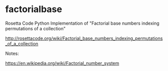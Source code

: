 # factorialbase
Rosetta Code Python Implementation of "Factorial base numbers indexing permutations of a collection"

http://rosettacode.org/wiki/Factorial_base_numbers_indexing_permutations_of_a_collection

Notes:

https://en.wikipedia.org/wiki/Factorial_number_system